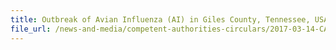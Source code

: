 ```yaml
---
title: Outbreak of Avian Influenza (AI) in Giles County, Tennessee, USA 
file_url: /news-and-media/competent-authorities-circulars/2017-03-14-CA.pdf
---
```

